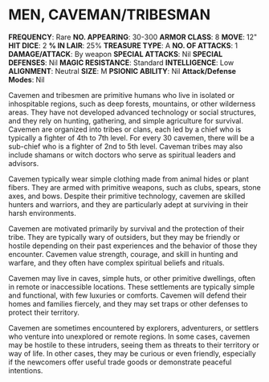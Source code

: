 # MEN, CAVEMAN/TRIBESMAN

**FREQUENCY**: Rare
**NO. APPEARING**: 30-300
**ARMOR CLASS**: 8
**MOVE**: 12"
**HIT DICE**: 2
**% IN LAIR**: 25%
**TREASURE TYPE**: A
**NO. OF ATTACKS**: 1
**DAMAGE/ATTACK**: By weapon
**SPECIAL ATTACKS**: Nil
**SPECIAL DEFENSES**: Nil
**MAGIC RESISTANCE**: Standard
**INTELLIGENCE**: Low
**ALIGNMENT**: Neutral
**SIZE**: M
**PSIONIC ABILITY**: Nil
**Attack/Defense Modes**: Nil

Cavemen and tribesmen are primitive humans who live in isolated or inhospitable regions, such as deep forests, mountains, or other wilderness areas. They have not developed advanced technology or social structures, and they rely on hunting, gathering, and simple agriculture for survival. Cavemen are organized into tribes or clans, each led by a chief who is typically a fighter of 4th to 7th level. For every 30 cavemen, there will be a sub-chief who is a fighter of 2nd to 5th level. Caveman tribes may also include shamans or witch doctors who serve as spiritual leaders and advisors.

Cavemen typically wear simple clothing made from animal hides or plant fibers. They are armed with primitive weapons, such as clubs, spears, stone axes, and bows. Despite their primitive technology, cavemen are skilled hunters and warriors, and they are particularly adept at surviving in their harsh environments.

Cavemen are motivated primarily by survival and the protection of their tribe. They are typically wary of outsiders, but they may be friendly or hostile depending on their past experiences and the behavior of those they encounter. Cavemen value strength, courage, and skill in hunting and warfare, and they often have complex spiritual beliefs and rituals.

Cavemen may live in caves, simple huts, or other primitive dwellings, often in remote or inaccessible locations. These settlements are typically simple and functional, with few luxuries or comforts. Cavemen will defend their homes and families fiercely, and they may set traps or other defenses to protect their territory.

Cavemen are sometimes encountered by explorers, adventurers, or settlers who venture into unexplored or remote regions. In some cases, cavemen may be hostile to these intruders, seeing them as threats to their territory or way of life. In other cases, they may be curious or even friendly, especially if the newcomers offer useful trade goods or demonstrate peaceful intentions.
